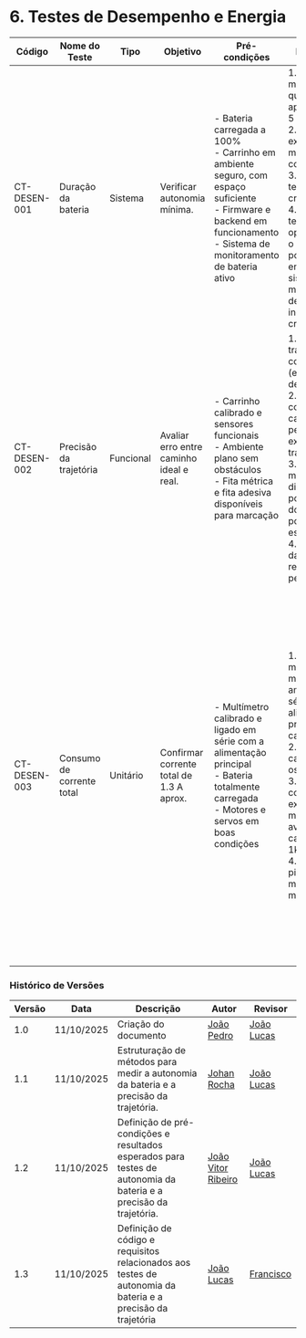 # 6. Testes de Desempenho e Energia

| Código | Nome do Teste             | Tipo      | Objetivo                                 | Pré-condições | Procedimento                                                                                                                                                                                                                                                                                                                              | Resultado Esperado | Requisito Relacionado |
| ------ | ------------------------- | --------- | ---------------------------------------- | ------------- | ----------------------------------------------------------------------------------------------------------------------------------------------------------------------------------------------------------------------------------------------------------------------------------------------------------------------------------------- | ------------------ | --------------------- |
|    CT-DESEN-001    | Duração da bateria        | Sistema   | Verificar autonomia mínima.              | - Bateria carregada a 100% <br>- Carrinho em ambiente seguro, com espaço suficiente<br> - Firmware e backend em funcionamento<br>- Sistema de monitoramento de bateria ativo             | 1\. Criar uma missão padrão que dure aproximadamente 5 minutos.<br>2\. Iniciar a execução da missão em loop contínuo.<br>3\. Monitorar o tempo com um cronômetro.<br>4\. Registrar o tempo total de operação até que o carrinho pare por falta de energia ou o sistema de monitoramento de bateria indique nível crítico.                 |      - O carrinho teve um tempo total de operação de ao menos 30min<br> - Durante o todo tempo de operação o carrinho foi capaz de executar suas funções como execução do trajeto, deposito de carga no recipiente, comunicação com sistema de controle externo              |          RNF-3.1, RNF-1.1           |
|     CT-DESEN-002   | Precisão da trajetória    | Funcional | Avaliar erro entre caminho ideal e real. |  - Carrinho calibrado e sensores funcionais<br>- Ambiente plano sem obstáculos<br> - Fita métrica e fita adesiva disponíveis para marcação             | 1\. Marcar uma trajetória no chão com fita adesiva (ex: um quadrado de 1m x 1m).<br>2\. Enviar os comandos para o carrinho percorrer exatamente essa trajetória.<br>3\. Ao final da missão, medir a distância entre o ponto final real do carrinho e o ponto final esperado.<br>4\. Comparar os dados do relatório com o percurso físico. | - O carrinho concluiu o trajeto estipulado<br>- O trajeto marcado no chão, o percorrido pelo carrinho e o exibido no relatório coincidem em todos os pontos                   |            RF-4.1, RF-4.2, RF-10.1, RF-10.2           |
|    CT-DESEN-003    | Consumo de corrente total | Unitário  | Confirmar corrente total de 1.3 A aprox. | - Multímetro calibrado e ligado em série com a alimentação principal<br>- Bateria totalmente carregada<br>- Motores e servos em boas condições              | 1\. Conectar um multímetro em modo amperímetro, em série com a alimentação principal do carrinho.<br>2\. Ligar o carrinho e todos os seus sistemas.<br>3\. Enviar um comando que exija esforço máximo (ex: avançar com a carga máxima de 1kg).<br>4\. Registrar o pico de corrente medido no multímetro.                                  |        - Corrente total em operação normal: 1,3 A ± 10% (entre 1,17 A e 1,43 A)<br>- Corrente de pico ao iniciar movimento ≤ 1,8 A e duração < 2 s<br>- Não há quedas perceptíveis de tensão no sistema (mantém 5,0 V ± 0,2 V)<br>- Nenhum componente aquece acima de 60 °C durante o teste<br>- O consumo retorna ao nível nominal após término do movimento.            |           RNF-3.1, RNF-1.1            |






### Histórico de Versões

| Versão | Data       | Descrição                                      | Autor               | Revisor            |
|--------|------------|------------------------------------------------|---------------------|--------------------|
| 1.0    | 11/10/2025 | Criação do documento | [João Pedro](https://github.com/JoaoPedrooSS)          |  [João Lucas](https://github.com/jlucasiqueira)  |
| 1.1    | 11/10/2025 | Estruturação de métodos para medir a autonomia da bateria e a precisão da trajetória. | [Johan Rocha](https://github.com/johan-rocha)          |  [João Lucas](https://github.com/jlucasiqueira)  |
| 1.2    | 11/10/2025 | Definição de pré-condições e resultados esperados para testes de autonomia da bateria e a precisão da trajetória. | [João Vitor Ribeiro](https://github.com/Joa0V)          |  [João Lucas](https://github.com/jlucasiqueira)  |
| 1.3    | 11/10/2025 | Definição de código e requisitos relacionados aos testes de autonomia da bateria e a precisão da trajetória       | [João Lucas](https://github.com/jlucasiqueira) | [Francisco](https://github.com/francisco1penha) |